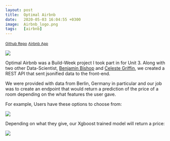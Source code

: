```yaml
---
layout: post
title:  Optimal Airbnb
date:   2020-05-03 16:04:55 +0300
image:  Airbnb_logo.png
tags:   [airbnb]
---
```

<small>[Github Repo](https://github.com/Build-Wweek-AirBnB-Optimal-Price-1)</small>
<small>[Airbnb App](https://build-wweek-airbnb-optimal-price-1.github.io/Marketing-Page/index.html)</small>

![]({{site.baseurl}}/img/airbnb/Optimal_Air.png)


Optimal Airbnb was a Build-Week project I took part in for Unit 3. Along with two other
Data-Scientist, [Benjamin Bishop](https://github.com/Benjamin1118) and [Celeste Griffin](https://github.com/celestebgriff), we created a REST API that sent jsonified data to the front-end.

We were provided with data from Berlin, Germany in particular and our job was to create an endpoint that would return
a prediction of the price of a room depending on the what features the user gave.

For example, Users have these options to choose from:

 ![]({{site.baseurl}}/img/airbnb/airbnb_opt.png)


Depending on what they give, our Xgboost trained model will return a price:

![]({{site.baseurl}}/img/airbnb/airbnb_pred.png)
